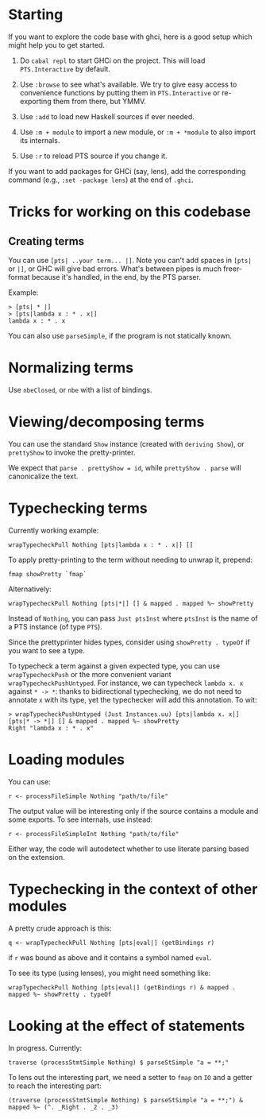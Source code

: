 # Starting

If you want to explore the code base with ghci, here is a good setup which might
help you to get started.

1. Do `cabal repl` to start GHCi on the project. This will load
   `PTS.Interactive` by default.
2. Use `:browse` to see what's available. We try to give easy access to
   convenience functions by putting them in `PTS.Interactive` or re-exporting
   them from there, but YMMV.

3. Use `:add` to load new Haskell sources if ever needed.
4. Use `:m + module` to import a new module, or `:m + *module` to also import
   its internals.
5. Use `:r` to reload PTS source if you change it.

If you want to add packages for GHCi (say, lens), add the corresponding command
(e.g., `:set -package lens`) at the end of `.ghci`.

# Tricks for working on this codebase

## Creating terms
You can use `[pts| ..your term... |]`. Note you can't add spaces in
`[pts|` or `|]`, or GHC will give bad errors. What's between pipes is much
freer-format because it's handled, in the end, by the PTS parser.

Example:
```
> [pts| * |]
> [pts|lambda x : * . x|]
lambda x : * . x
```

You can also use `parseSimple`, if the program is not statically known.

# Normalizing terms

Use `nbeClosed`, or `nbe` with a list of bindings.

# Viewing/decomposing terms

You can use the standard `Show` instance (created with `deriving Show`), or
`prettyShow` to invoke the pretty-printer.

We expect that `parse . prettyShow = id`, while `prettyShow . parse` will
canonicalize the text.

# Typechecking terms

Currently working example:

    wrapTypecheckPull Nothing [pts|lambda x : * . x|] []

To apply pretty-printing to the term without needing to unwrap it, prepend:

    fmap showPretty `fmap`

Alternatively:

    wrapTypecheckPull Nothing [pts|*|] [] & mapped . mapped %~ showPretty

Instead of `Nothing`, you can pass `Just ptsInst` where `ptsInst` is the name of
a PTS instance (of type `PTS`).

Since the prettyprinter hides types, consider using `showPretty . typeOf` if you
want to see a type.

To typecheck a term against a given expected type, you can use
`wrapTypecheckPush` or the more convenient variant `wrapTypecheckPushUntyped`.
For instance, we can typecheck `lambda x. x` against `* -> *`: thanks to
bidirectional typechecking, we do not need to annotate `x` with its type, yet
the typechecker will add this annotation. To wit:

	> wrapTypecheckPushUntyped (Just Instances.uu) [pts|lambda x. x|] [pts|* -> *|] [] & mapped . mapped %~ showPretty
	Right "lambda x : * . x"

# Loading modules

You can use:

    r <- processFileSimple Nothing "path/to/file"

The output value will be interesting only if the source contains a module and
some exports. To see internals, use instead:

    r <- processFileSimpleInt Nothing "path/to/file"

Either way, the code will autodetect whether to use literate parsing based on
the extension.

# Typechecking in the context of other modules

A pretty crude approach is this:

    q <- wrapTypecheckPull Nothing [pts|eval|] (getBindings r)

if `r` was bound as above and it contains a symbol named `eval`.

To see its type (using lenses), you might need something like:

    wrapTypecheckPull Nothing [pts|eval|] (getBindings r) & mapped . mapped %~ showPretty . typeOf

# Looking at the effect of statements

In progress. Currently:

    traverse (processStmtSimple Nothing) $ parseStSimple "a = **;"

To lens out the interesting part, we need a setter to `fmap` on `IO` and a getter to reach the interesting part:

    (traverse (processStmtSimple Nothing) $ parseStSimple "a = **;") & mapped %~ (^. _Right . _2 . _3)
